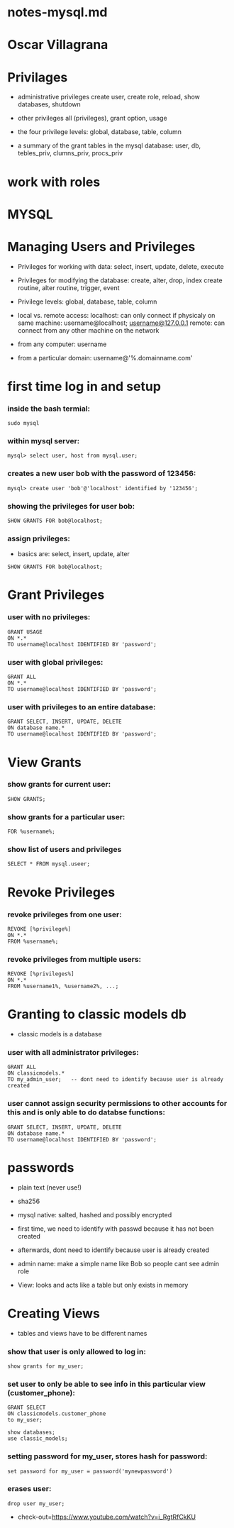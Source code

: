 # notes-mysql.md
# Oscar Villagrana

# Privilages

- administrative privileges
create user, create role, reload, show databases, shutdown

- other privileges
all (privileges), grant option, usage

- the four privilege levels:
global, database, table, column

- a summary of the grant tables in the mysql database:
user, db, tebles_priv, clumns_priv, procs_priv

# work with roles

# MYSQL

# Managing Users and Privileges

- Privileges for working with data:
    select, insert, update, delete, execute

- Privileges for modifying the database:
    create, alter, drop, index
    create routine, alter routine, trigger, event

- Privilege levels:
    global, database, table, column

- local vs. remote access:
    localhost: can only connect if physicaly on same machine:
    username@localhost; username@127.0.0.1
    remote: can connect from any other machine on the network

- from any computer:
    username

- from a particular domain:
    username@'%.domainname.com'

# first time log in and setup
### inside the bash termial:
```
sudo mysql
```
### within mysql server:
```
mysql> select user, host from mysql.user;
```
### creates a new user bob with the password of 123456:
```
mysql> create user 'bob'@'localhost' identified by '123456';
```
### showing the privileges for user bob:
```
SHOW GRANTS FOR bob@localhost;
```
### assign privileges:
- basics are: select, insert, update, alter
```
SHOW GRANTS FOR bob@localhost;
```


# Grant Privileges

### user with no privileges:
```
GRANT USAGE
ON *.*
TO username@localhost IDENTIFIED BY 'password';
```

### user with global privileges:
```
GRANT ALL
ON *.*
TO username@localhost IDENTIFIED BY 'password';
```

### user with privileges to an entire database:
```
GRANT SELECT, INSERT, UPDATE, DELETE
ON database name.*
TO username@localhost IDENTIFIED BY 'password';
```

# View Grants

### show grants for current user:
```
SHOW GRANTS;
```

### show grants for a particular user:
```
FOR %username%;
```

### show list of users and privileges
```
SELECT * FROM mysql.useer;
```

# Revoke Privileges

### revoke privileges from one user:
```
REVOKE [%privilege%]
ON *.*
FROM %username%;
```

### revoke privileges from multiple users:
```
REVOKE [%privileges%]
ON *.*
FROM %username1%, %username2%, ...;
```

# Granting to classic models db
- classic models is a database

### user with all administrator privileges:
```
GRANT ALL
ON classicmodels.*
TO my_admin_user;	-- dont need to identify because user is already created
```

### user cannot assign security permissions to other accounts for this and is only able to do databse functions:
```
GRANT SELECT, INSERT, UPDATE, DELETE
ON database name.*
TO username@localhost IDENTIFIED BY 'password';
```

# passwords

- plain text (never use!)
- sha256 
- mysql native: salted, hashed and possibly encrypted

- first time, we need to identify with passwd because it has not been created
- afterwards, dont need to identify because user is already created
- admin name: make a simple name like Bob so people cant see admin role
- View: looks and acts like a table but only exists in memory

# Creating Views

- tables and views have to be different names

### show that user is only allowed to log in:
```
show grants for my_user; 
```

### set user to only be able to see info in this particular view (customer_phone):
```
GRANT SELECT
ON classicmodels.customer_phone
to my_user;
```
```
show databases;
use classic_models;
```
### setting password for my_user, stores hash for password:
```
set password for my_user = password('mynewpassword')
```
### erases user:
```
drop user my_user;
```

- check-out=https://www.youtube.com/watch?v=i_RgtRfCkKU
